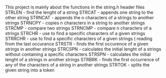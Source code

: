 This project is mainly about the functions in the string.h header files
STRLEN - find the lenght of a string 
STRCAT - appends one string to the other string
STRNCAT - appends the n characters of a strings to another strings
STRNCPY - copies n characters in a string to another strings
STRCMP - compare two strings
STRNCMP - compare n characters of a strings
STRCHR - use to find a specific characters of a given strings
STRRCHR - use to find a specific characters of a given strings ( reading from the last occurance
STRSTR - finds the first occurence of a given strings in another strings
STRCSPN - calculates the initial lenght of a strings without containing a specific characters
STRSPN - calculates the initial lenght of a strings in another strings
STRBRK - finds the first occurrence of any of the characters of a string in another strings
STRTOK - splits the given string into a token
